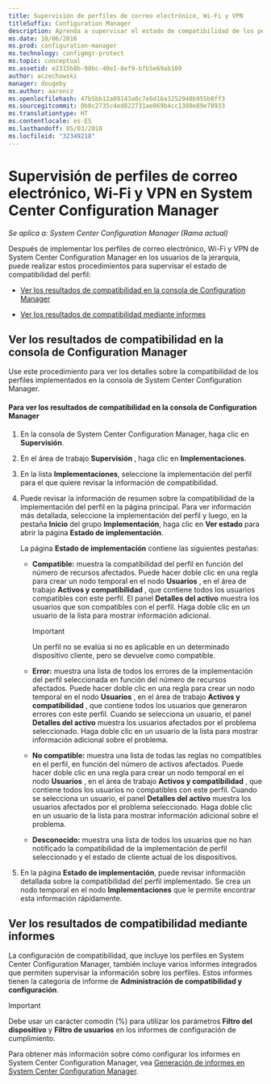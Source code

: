 ```yaml
---
title: Supervisión de perfiles de correo electrónico, Wi-Fi y VPN
titleSuffix: Configuration Manager
description: Aprenda a supervisar el estado de compatibilidad de los perfiles de correo electrónico, Wi-Fi y VPN en System Center Configuration Manager.
ms.date: 10/06/2016
ms.prod: configuration-manager
ms.technology: configmgr-protect
ms.topic: conceptual
ms.assetid: e2315b8b-98bc-40e1-8ef9-bfb5e69ab109
author: aczechowski
manager: dougeby
ms.author: aaroncz
ms.openlocfilehash: 47b5bb12a89143a0c7e6d16a3252948b955b8ff3
ms.sourcegitcommit: 0b0c2735c4ed822731ae069b4cc1380e89e78933
ms.translationtype: HT
ms.contentlocale: es-ES
ms.lasthandoff: 05/03/2018
ms.locfileid: "32349218"
---
```

# <a name="monitor-email-wi-fi-and-vpn-profiles-in-system-center-configuration-manager"></a>Supervisión de perfiles de correo electrónico, Wi-Fi y VPN en System Center Configuration Manager

*Se aplica a: System Center Configuration Manager (Rama actual)*

Después de implementar los perfiles de correo electrónico, Wi-Fi y VPN de System Center Configuration Manager en los usuarios de la jerarquía, puede realizar estos procedimientos para supervisar el estado de compatibilidad del perfil:  

-   [Ver los resultados de compatibilidad en la consola de Configuration Manager](#BKMK_console)  

-   [Ver los resultados de compatibilidad mediante informes](#BKMK_Reports)  

##  <a name="BKMK_console"></a> Ver los resultados de compatibilidad en la consola de Configuration Manager  
 Use este procedimiento para ver los detalles sobre la compatibilidad de los perfiles implementados en la consola de System Center Configuration Manager.  

#### <a name="to-view-compliance-results-in-the-configuration-manager-console"></a>Para ver los resultados de compatibilidad en la consola de Configuration Manager  

1.  En la consola de System Center Configuration Manager, haga clic en **Supervisión**.  

2.  En el área de trabajo **Supervisión** , haga clic en **Implementaciones**.  

3.  En la lista **Implementaciones**, seleccione la implementación del perfil para el que quiere revisar la información de compatibilidad.  

4.  Puede revisar la información de resumen sobre la compatibilidad de la implementación del perfil en la página principal. Para ver información más detallada, seleccione la implementación del perfil y luego, en la pestaña **Inicio** del grupo **Implementación**, haga clic en **Ver estado** para abrir la página **Estado de implementación**.  

     La página **Estado de implementación** contiene las siguientes pestañas:  

    -   **Compatible:** muestra la compatibilidad del perfil en función del número de recursos afectados. Puede hacer doble clic en una regla para crear un nodo temporal en el nodo **Usuarios** , en el área de trabajo **Activos y compatibilidad** , que contiene todos los usuarios compatibles con este perfil. El panel **Detalles del activo** muestra los usuarios que son compatibles con el perfil. Haga doble clic en un usuario de la lista para mostrar información adicional.  

        > [!IMPORTANT]  
        >  Un perfil no se evalúa si no es aplicable en un determinado dispositivo cliente, pero se devuelve como compatible.  

    -   **Error:** muestra una lista de todos los errores de la implementación del perfil seleccionada en función del número de recursos afectados. Puede hacer doble clic en una regla para crear un nodo temporal en el nodo **Usuarios** , en el área de trabajo **Activos y compatibilidad** , que contiene todos los usuarios que generaron errores con este perfil. Cuando se selecciona un usuario, el panel **Detalles del activo** muestra los usuarios afectados por el problema seleccionado. Haga doble clic en un usuario de la lista para mostrar información adicional sobre el problema.  

    -   **No compatible:** muestra una lista de todas las reglas no compatibles en el perfil, en función del número de activos afectados. Puede hacer doble clic en una regla para crear un nodo temporal en el nodo **Usuarios** , en el área de trabajo **Activos y compatibilidad** , que contiene todos los usuarios no compatibles con este perfil. Cuando se selecciona un usuario, el panel **Detalles del activo** muestra los usuarios afectados por el problema seleccionado. Haga doble clic en un usuario de la lista para mostrar información adicional sobre el problema.  

    -   **Desconocido:** muestra una lista de todos los usuarios que no han notificado la compatibilidad de la implementación de perfil seleccionado y el estado de cliente actual de los dispositivos.  

5.  En la página **Estado de implementación**, puede revisar información detallada sobre la compatibilidad del perfil implementado. Se crea un nodo temporal en el nodo **Implementaciones** que le permite encontrar esta información rápidamente.  

##  <a name="BKMK_Reports"></a> Ver los resultados de compatibilidad mediante informes  
 La configuración de compatibilidad, que incluye los perfiles en System Center Configuration Manager, también incluye varios informes integrados que permiten supervisar la información sobre los perfiles. Estos informes tienen la categoría de informe de **Administración de compatibilidad y configuración**.  

> [!IMPORTANT]  
>  Debe usar un carácter comodín (%) para utilizar los parámetros **Filtro del dispositivo** y **Filtro de usuarios** en los informes de configuración de cumplimiento.  

 Para obtener más información sobre cómo configurar los informes en System Center Configuration Manager, vea [Generación de informes en System Center Configuration Manager](../../core/servers/manage/reporting.md).  
